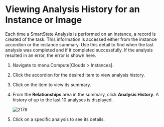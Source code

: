 # Viewing Analysis History for an Instance or Image

Each time a SmartState Analysis is performed on an instance, a record is
created of the task. This information is accessed either from the
instance accordion or the instance summary. Use this detail to find when
the last analysis was completed and if it completed successfully. If the
analysis resulted in an error, the error is shown here.

1.  Navigate to menu:Compute\[Clouds \> Instances\].

2.  Click the accordion for the desired item to view analysis history.

3.  Click on the item to view its summary.

4.  From the **Relationships** area in the summary, click **Analysis
    History**. A history of up to the last 10 analyses is displayed.

    ![2179](../images/2179.png)

5.  Click on a specific analysis to see its details.
